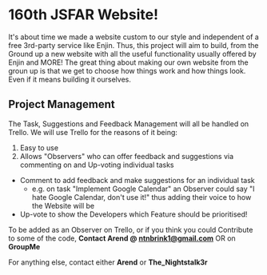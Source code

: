 # 160th JSFAR Website!
It's about time we made a website custom to our style and independent of a free 3rd-party service like Enjin. Thus, this project will aim to build, from the Ground up a new website with all the useful functionality usually offered by Enjin and MORE!
The great thing about making our own website from the groun up is that we get to choose how things work and how things look. Even if it means building it ourselves.

## Project Management
The Task, Suggestions and Feedback Management will all be handled on Trello. We will use Trello for the reasons of it being:
1. Easy to use
2. Allows "Observers" who can offer feedback and suggestions via commenting on and Up-voting individual tasks
  - Comment to add feedback and make suggestions for an individual task
    + e.g. on task "Implement Google Calendar" an Observer could say "I hate Google Calendar, don't use it!" thus adding their voice to how the Website will be
  - Up-vote to show the Developers which Feature should be prioritised!

To be added as an Observer on Trello, or if you think you could Contribute to some of the code, **Contact Arend @ ntnbrink1@gmail.com** OR on **GroupMe**

For anything else, contact either **Arend** or **The_Nightstalk3r**